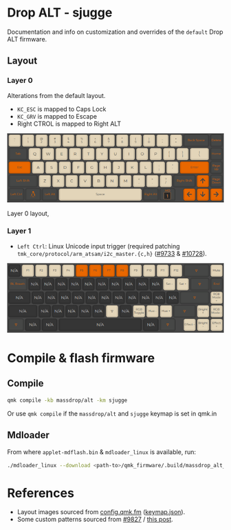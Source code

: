 # Drop ALT - sjugge

Documentation and info on customization and overrides of the `default` Drop ALT firmware.

## Layout

### Layer 0

Alterations from the default layout.

* `KC_ESC` is mapped to Caps Lock
* `KC_GRV` is mapped to Escape
* Right CTROL is mapped to Right ALT

![](./.docs/layer_0.png)

Layer 0 layout,

### Layer 1

* `Left Ctrl`: Linux Unicode input trigger (required patching `tmk_core/protocol/arm_atsam/i2c_master.{c,h}` ([#9733](https://github.com/qmk/qmk_firmware/issues/9733) & [#10728](https://github.com/qmk/qmk_firmware/pull/10728)).

![](./.docs/layer_1.png)

# Compile & flash firmware

## Compile

```bash
qmk compile -kb massdrop/alt -km sjugge
```

Or use `qmk compile` if the `massdrop/alt` and `sjugge` keymap is set in qmk.in

## Mdloader

From where `applet-mdflash.bin` & `mdloader_linux` is available, run:

```bash
./mdloader_linux --download <path-to>/qmk_firmware/.build/massdrop_alt_sjugge.bin -p <port> --restart
```

# References

* Layout images sourced from [config.qmk.fm](https://config.qmk.fm/#/massdrop/alt/LAYOUT_65_ansi_blocker) ([keymap.json](./.docs/keymap.json)).
* Some custom patterns sourced from [#9827](https://github.com/qmk/qmk_firmware/pull/9827) / [this post](https://www.reddit.com/r/olkb/comments/hxtuf7).
